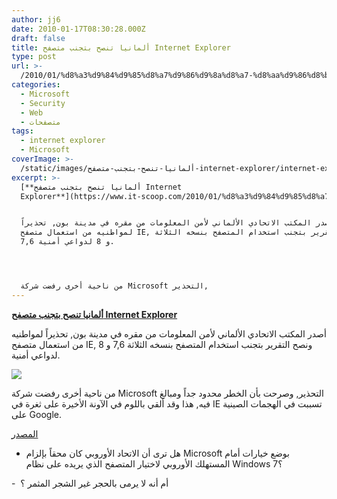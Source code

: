 ```yaml
---
author: jj6
date: 2010-01-17T08:30:28.000Z
draft: false
title: ألمانيا تنصح بتجنب متصفح Internet Explorer
type: post
url: >-
  /2010/01/%d8%a3%d9%84%d9%85%d8%a7%d9%86%d9%8a%d8%a7-%d8%aa%d9%86%d8%b5%d8%ad-%d8%a8%d8%aa%d8%ac%d9%86%d8%a8-%d9%85%d8%aa%d8%b5%d9%81%d8%ad-internet-explorer/
categories:
  - Microsoft
  - Security
  - Web
  - متصفحات
tags:
  - internet explorer
  - Microsoft
coverImage: >-
  /static/images/ألمانيا-تنصح-بتجنب-متصفح-internet-explorer/internet-explorer-logo-e1263718235758.jpg
excerpt: >-
  [**ألمانيا تنصح بتجنب متصفح Internet
  Explorer**](https://www.it-scoop.com/2010/01/%d8%a3%d9%84%d9%85%d8%a7%d9%86%d9%8a%d8%a7-%d8%aa%d9%86%d8%b5%d8%ad-%d8%a8%d8%aa%d8%ac%d9%86%d8%a8-%d9%85%d8%aa%d8%b5%d9%81%d8%ad-internet-explorer/)


  أصدر المكتب الاتحادي الألماني لأمن المعلومات من مقره في مدينة بون, تحذيراً
  لمواطنيه من استعمال متصفح IE, ونصح التقرير بتجنب استخدام المتصفح بنسخه الثلاثة
  7,6 و 8 لدواعي أمنية.




  من ناحية أخرى رفضت شركة Microsoft التحذير,
---
```

[**ألمانيا تنصح بتجنب متصفح Internet Explorer**](https://www.it-scoop.com/2010/01/%d8%a3%d9%84%d9%85%d8%a7%d9%86%d9%8a%d8%a7-%d8%aa%d9%86%d8%b5%d8%ad-%d8%a8%d8%aa%d8%ac%d9%86%d8%a8-%d9%85%d8%aa%d8%b5%d9%81%d8%ad-internet-explorer/)

أصدر المكتب الاتحادي الألماني لأمن المعلومات من مقره في مدينة بون, تحذيراً لمواطنيه من استعمال متصفح IE, ونصح التقرير بتجنب استخدام المتصفح بنسخه الثلاثة 7,6 و 8 لدواعي أمنية.

![](/static/images/ألمانيا-تنصح-بتجنب-متصفح-internet-explorer/internet-explorer-logo-e1263718235758.jpg)

من ناحية أخرى رفضت شركة Microsoft التحذير, وصرحت بأن الخطر محدود جداً ومبالغ فيه, هذا وقد ألقي باللوم في الآونة الأخيرة على ثغرة في IE تسببت في الهجمات الصينية على Google.

[المصدر](http://news.bbc.co.uk/2/hi/technology/8463516.stm)

-   هل ترى أن الاتحاد الأوروبي كان محقاً بإلزام Microsoft بوضع خيارات أمام المستهلك الأوروبي لاختيار المتصفح الذي يريده على نظام Windows 7؟

\-  أم أنه لا يرمى بالحجر غير الشجر المثمر ؟
